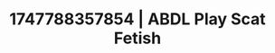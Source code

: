 ---
categories:
- Gangbang fantasy
- Mormon wife
- Erotic dreamscape
- Teasing look
- Erotic hair pulling
image: /assets/images/1747788357854.jpg
layout: post
seo:
  description: Featured content with artistic ABDL Play, Scat Fetish. HD images available.
  keywords: ABDL Play, Scat Fetish
  og_image: /assets/images/1747788357854.jpg
  schema_type: VisualArtwork
tags:
- '#1747788357854'
- Scat Fetish
- ABDL Play
title: 1747788357854 | ABDL Play Scat Fetish
---